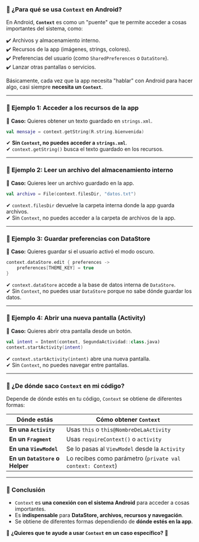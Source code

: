 ### **📌 ¿Para qué se usa `Context` en Android?**

En Android, **`Context`** es como un "puente" que te permite acceder a cosas importantes del sistema, como:

✔️ Archivos y almacenamiento interno.  
✔️ Recursos de la app (imágenes, strings, colores).  
✔️ Preferencias del usuario (como `SharedPreferences` o `DataStore`).  
✔️ Lanzar otras pantallas o servicios.

Básicamente, cada vez que la app necesita "hablar" con Android para hacer algo, casi siempre **necesita un `Context`**.

---

### **📍 Ejemplo 1: Acceder a los recursos de la app**

📌 **Caso:** Quieres obtener un texto guardado en `strings.xml`.

```kotlin
val mensaje = context.getString(R.string.bienvenida)
```

✔ **Sin `Context`, no puedes acceder a `strings.xml`**.  
✔ `context.getString()` busca el texto guardado en los recursos.

---

### **📍 Ejemplo 2: Leer un archivo del almacenamiento interno**

📌 **Caso:** Quieres leer un archivo guardado en la app.

```kotlin
val archivo = File(context.filesDir, "datos.txt")
```

✔ `context.filesDir` devuelve la carpeta interna donde la app guarda archivos.  
✔ Sin `Context`, no puedes acceder a la carpeta de archivos de la app.

---

### **📍 Ejemplo 3: Guardar preferencias con DataStore**

📌 **Caso:** Quieres guardar si el usuario activó el modo oscuro.

```kotlin
context.dataStore.edit { preferences ->
    preferences[THEME_KEY] = true
}
```

✔ `context.dataStore` accede a la base de datos interna de `DataStore`.  
✔ Sin `Context`, no puedes usar `DataStore` porque no sabe dónde guardar los datos.

---

### **📍 Ejemplo 4: Abrir una nueva pantalla (Activity)**

📌 **Caso:** Quieres abrir otra pantalla desde un botón.

```kotlin
val intent = Intent(context, SegundaActividad::class.java)
context.startActivity(intent)
```

✔ `context.startActivity(intent)` abre una nueva pantalla.  
✔ Sin `Context`, no puedes navegar entre pantallas.

---

### **📌 ¿De dónde saco `Context` en mi código?**

Depende de dónde estés en tu código, `Context` se obtiene de diferentes formas:

|Dónde estás|Cómo obtener `Context`|
|---|---|
|**En una `Activity`**|Usas `this` o `this@NombreDeLaActivity`|
|**En un `Fragment`**|Usas `requireContext()` o `activity`|
|**En una `ViewModel`**|Se lo pasas al `ViewModel` desde la `Activity`|
|**En un `DataStore` o Helper**|Lo recibes como parámetro (`private val context: Context`)|

---

### **📌 Conclusión**

- `Context` es **una conexión con el sistema Android** para acceder a cosas importantes.
- Es **indispensable** para **DataStore, archivos, recursos y navegación**.
- Se obtiene de diferentes formas dependiendo de **dónde estés en la app**.

📌 **¿Quieres que te ayude a usar `Context` en un caso específico?** 🚀